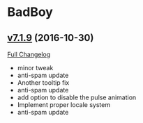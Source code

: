 # BadBoy

## [v7.1.9](https://github.com/funkydude/BadBoy/tree/v7.1.9) (2016-10-30) [](#top)
[Full Changelog](https://github.com/funkydude/BadBoy/compare/v7.1.8...v7.1.9)

-   minor tweak  
-   anti-spam update  
-   Another tooltip fix  
-   anti-spam update  
-   add option to disable the pulse animation  
-   Implement proper locale system  
-   anti-spam update  
